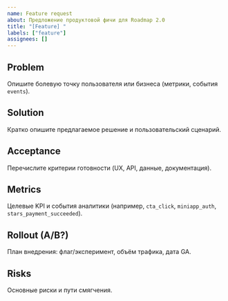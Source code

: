 ```yaml
---
name: Feature request
about: Предложение продуктовой фичи для Roadmap 2.0
title: "[Feature] "
labels: ["feature"]
assignees: []
---
```


## Problem
Опишите болевую точку пользователя или бизнеса (метрики, события `events`).

## Solution
Кратко опишите предлагаемое решение и пользовательский сценарий.

## Acceptance
Перечислите критерии готовности (UX, API, данные, документация).

## Metrics
Целевые KPI и события аналитики (например, `cta_click`, `miniapp_auth`, `stars_payment_succeeded`).

## Rollout (A/B?)
План внедрения: флаг/эксперимент, объём трафика, дата GA.

## Risks
Основные риски и пути смягчения.
